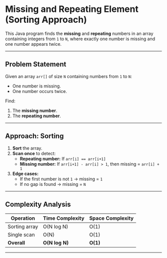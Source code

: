 # Missing and Repeating Element (Sorting Approach)

This Java program finds the **missing** and **repeating** numbers in an array
containing integers from `1` to `N`, where exactly one number is missing
and one number appears twice.

---

## Problem Statement
Given an array `arr[]` of size `N` containing numbers from `1` to `N`:
- One number is missing.
- One number occurs twice.

Find:
1. The **missing number**.
2. The **repeating number**.

---

## Approach: Sorting
1. **Sort** the array.
2. **Scan once** to detect:
   - **Repeating number:** If `arr[i] == arr[i+1]`
   - **Missing number:** If `arr[i+1] - arr[i] > 1`, then missing = `arr[i] + 1`
3. **Edge cases:**
   - If the first number is not `1` → missing = `1`
   - If no gap is found → missing = `N`

---

## Complexity Analysis

| Operation        | Time Complexity | Space Complexity |
|------------------|-----------------|------------------|
| Sorting array    | O(N log N)      | O(1)             |
| Single scan      | O(N)            | O(1)             |
| **Overall**      | **O(N log N)**  | **O(1)**         |

---
